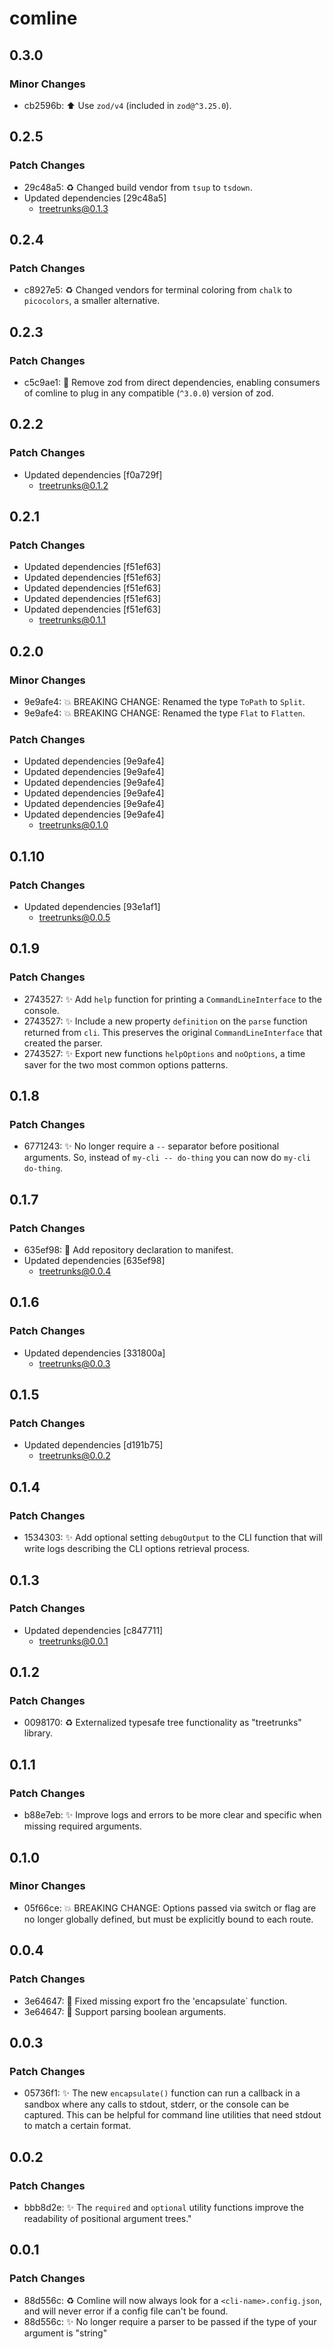# comline

## 0.3.0

### Minor Changes

- cb2596b: ⬆️ Use `zod/v4` (included in `zod@^3.25.0`).

## 0.2.5

### Patch Changes

- 29c48a5: ♻️ Changed build vendor from `tsup` to `tsdown`.
- Updated dependencies [29c48a5]
  - treetrunks@0.1.3

## 0.2.4

### Patch Changes

- c8927e5: ♻️ Changed vendors for terminal coloring from `chalk` to `picocolors`, a smaller alternative.

## 0.2.3

### Patch Changes

- c5c9ae1: 🐛 Remove zod from direct dependencies, enabling consumers of comline to plug in any compatible (`^3.0.0`) version of zod.

## 0.2.2

### Patch Changes

- Updated dependencies [f0a729f]
  - treetrunks@0.1.2

## 0.2.1

### Patch Changes

- Updated dependencies [f51ef63]
- Updated dependencies [f51ef63]
- Updated dependencies [f51ef63]
- Updated dependencies [f51ef63]
- Updated dependencies [f51ef63]
  - treetrunks@0.1.1

## 0.2.0

### Minor Changes

- 9e9afe4: 💥 BREAKING CHANGE: Renamed the type `ToPath` to `Split`.
- 9e9afe4: 💥 BREAKING CHANGE: Renamed the type `Flat` to `Flatten`.

### Patch Changes

- Updated dependencies [9e9afe4]
- Updated dependencies [9e9afe4]
- Updated dependencies [9e9afe4]
- Updated dependencies [9e9afe4]
- Updated dependencies [9e9afe4]
- Updated dependencies [9e9afe4]
  - treetrunks@0.1.0

## 0.1.10

### Patch Changes

- Updated dependencies [93e1af1]
  - treetrunks@0.0.5

## 0.1.9

### Patch Changes

- 2743527: ✨ Add `help` function for printing a `CommandLineInterface` to the console.
- 2743527: ✨ Include a new property `definition` on the `parse` function returned from `cli`. This preserves the original `CommandLineInterface` that created the parser.
- 2743527: ✨ Export new functions `helpOptions` and `noOptions`, a time saver for the two most common options patterns.

## 0.1.8

### Patch Changes

- 6771243: ✨ No longer require a `--` separator before positional arguments. So, instead of `my-cli -- do-thing` you can now do `my-cli do-thing`.

## 0.1.7

### Patch Changes

- 635ef98: 🔧 Add repository declaration to manifest.
- Updated dependencies [635ef98]
  - treetrunks@0.0.4

## 0.1.6

### Patch Changes

- Updated dependencies [331800a]
  - treetrunks@0.0.3

## 0.1.5

### Patch Changes

- Updated dependencies [d191b75]
  - treetrunks@0.0.2

## 0.1.4

### Patch Changes

- 1534303: ✨ Add optional setting `debugOutput` to the CLI function that will write logs describing the CLI options retrieval process.

## 0.1.3

### Patch Changes

- Updated dependencies [c847711]
  - treetrunks@0.0.1

## 0.1.2

### Patch Changes

- 0098170: ♻️ Externalized typesafe tree functionality as "treetrunks" library.

## 0.1.1

### Patch Changes

- b88e7eb: ✨ Improve logs and errors to be more clear and specific when missing required arguments.

## 0.1.0

### Minor Changes

- 05f66ce: 💥 BREAKING CHANGE: Options passed via switch or flag are no longer globally defined, but must be explicitly bound to each route.

## 0.0.4

### Patch Changes

- 3e64647: 🐛 Fixed missing export fro the 'encapsulate` function.
- 3e64647: 🐛 Support parsing boolean arguments.

## 0.0.3

### Patch Changes

- 05736f1: ✨ The new `encapsulate()` function can run a callback in a sandbox where any calls to stdout, stderr, or the console can be captured. This can be helpful for command line utilities that need stdout to match a certain format.

## 0.0.2

### Patch Changes

- bbb8d2e: ✨ The `required` and `optional` utility functions improve the readability of positional argument trees."

## 0.0.1

### Patch Changes

- 88d556c: ♻️ Comline will now always look for a `<cli-name>.config.json`, and will never error if a config file can't be found.
- 88d556c: ✨ No longer require a parser to be passed if the type of your argument is "string"
